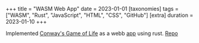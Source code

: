 +++
title = "WASM Web App"
date = 2023-01-01
[taxonomies]
tags = ["WASM", "Rust", "JavaScript", "HTML", "CSS", "GitHub"]
[extra]
duration = 2023-01-10
+++

Implemented [Conway's Game of Life](https://en.wikipedia.org/wiki/Conway%27s_Game_of_Life)
as a webb [app](https://glennwso.github.io/wasm-life/) using rust. [Repo](https://github.com/GlennWSo/wasm-life)
